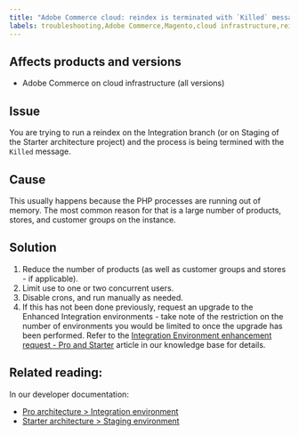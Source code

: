 ```yaml
---
title: "Adobe Commerce cloud: reindex is terminated with `Killed` message"
labels: troubleshooting,Adobe Commerce,Magento,cloud infrastructure,reindex,integration,staging,starter,
---
```


## Affects products and versions

* Adobe Commerce on cloud infrastructure (all versions)

## Issue

You are trying to run a reindex on the Integration branch (or on Staging of the Starter architecture project) and the process is being termined with the `Killed` message.

## Cause

This usually happens because the PHP processes are running out of memory.
The most common reason for that is a large number of products, stores, and customer groups on the instance.

## Solution

1. Reduce the number of products (as well as customer groups and stores - if applicable).
1. Limit use to one or two concurrent users.
1. Disable crons, and run manually as needed.
1. If this has not been done previously, request an upgrade to the Enhanced Integration environments - take note of the restriction on the number of environments you would be limited to once the upgrade has been performed. Refer to the [Integration Environment enhancement request - Pro and Starter](https://support.magento.com/hc/en-us/articles/360043032152) article in our knowledge base for details.

## Related reading:

In our developer documentation:

* [Pro architecture > Integration environment](https://devdocs.magento.com/cloud/architecture/pro-architecture.html#cloud-arch-int)
* [Starter architecture > Staging environment](https://devdocs.magento.com/cloud/architecture/starter-architecture.html#cloud-arch-stage)
